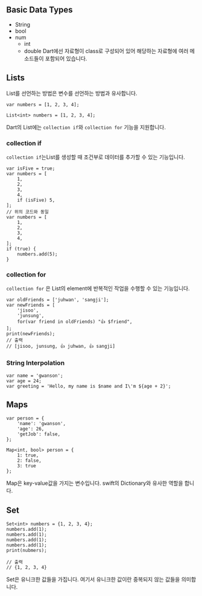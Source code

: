 ## Basic Data Types
- String
- bool
- num
  - int
  - double
Dart에선 자료형이 class로 구성되어 있어 해당하는 자료형에 여러 메소드들이 포함되어 있습니다.
## Lists
List를 선언하는 방법은 변수를 선언하는 방법과 유사합니다.
```
var numbers = [1, 2, 3, 4];

List<int> numbers = [1, 2, 3, 4];
```

Dart의 List에는 `collection if`와 `collection for` 기능을 지원합니다.

### collection if
`collection if`는List를 생성할 때 조건부로 데이터를 추가할 수 있는 기능입니다.
```
var isFive = true;
var numbers = [
	1, 
	2, 
	3, 
	4,
	if (isFive) 5,
];
// 위의 코드와 동일
var numbers = [
	1,
	2,
	3,
	4,
];
if (true) {
	numbers.add(5);
}
```


### collection for
`collection for` 은 List의 element에 반복적인 작업을 수행할 수 있는 기능입니다.
```
var oldFriends = ['juhwan', 'sangji'];
var newFriends = [
	'jisoo',
	'junsung',
	for(var friend in oldFriends) "👍 $friend",
];
print(newFriends);
// 출력
// [jisoo, junsung, 👍 juhwan, 👍 sangji]
```

### String Interpolation
```
var name = 'gwanson';
var age = 24;
var greeting = 'Hello, my name is $name and I\'m ${age + 2}';
```

## Maps
```
var person = {
	'name': 'gwanson',
	'age': 26,
	'getJob': false,
};

Map<int, bool> person = {
	1: true,
	2: false,
	3: true
};
```

Map은 key-value값을 가지는 변수입니다.
swift의 Dictionary와 유사한 역할을 합니다.

## Set
```
Set<int> numbers = {1, 2, 3, 4};
numbers.add(1);
numbers.add(1);
numbers.add(1);
numbers.add(1);
print(nubmers);

// 출력
// {1, 2, 3, 4}
```

Set은 유니크한 값들을 가집니다. 여기서 유니크한 값이란 중복되지 않는 값들을 의미합니다.

